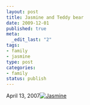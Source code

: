 ```yaml
--- 
layout: post
title: Jasmine and Teddy bear
date: 2009-12-01
published: true
meta: 
  _edit_last: "2"
tags: 
- family
- jasmine
type: post
categories: 
- family
status: publish
---
```

April 13, 2007[![Jasmine](http://media.eick.us/2011/05/478222879_876dd7568e.jpg)](http://www.flickr.com/photos/andreweick/478222879/ "Jasmine by AndrewEick, on Flickr")

